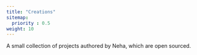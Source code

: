 ```yaml
---
title: "Creations"
sitemap:
  priority : 0.5
weight: 10
---
```

<p>A small collection of projects authored by Neha, which are open sourced.</p>
